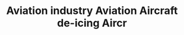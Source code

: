 ---
title: Aviation industry Aviation Aircraft de-icing Aircr
longTitle: 'Aviation industry, Aviation, Aircraft de-icing, Aircraft anti-icing, Aircraft accidents, Air transport'
tags:
- gccommon
relatedTerm:
- "[[Aircraft]]"
---